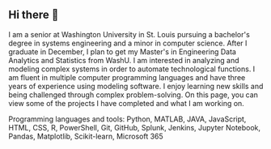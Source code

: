 ## Hi there 👋

I am a senior at Washington University in St. Louis pursuing a bachelor's degree in systems engineering and a minor in computer science. After I graduate in December, I plan to get my Master's in Engineering Data Analytics and Statistics from WashU. I am interested in analyzing and modeling complex systems in order to automate technological functions. I am fluent in multiple computer programming languages and have three years of experience using modeling software. I enjoy learning new skills and being challenged through complex problem-solving. On this page, you can view some of the projects I have completed and what I am working on.

Programming languages and tools: Python, MATLAB, JAVA, JavaScript, HTML, CSS, R, PowerShell, Git, GitHub, Splunk, Jenkins, Jupyter Notebook, Pandas, Matplotlib, Scikit-learn, Microsoft 365



